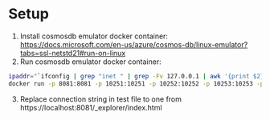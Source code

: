 # Setup

1. Install cosmosdb emulator docker
   container: https://docs.microsoft.com/en-us/azure/cosmos-db/linux-emulator?tabs=ssl-netstd21#run-on-linux
2. Run cosmosdb emulator docker container:

```bash
ipaddr="`ifconfig | grep "inet " | grep -Fv 127.0.0.1 | awk '{print $2}' | head -n 1`"
docker run -p 8081:8081 -p 10251:10251 -p 10252:10252 -p 10253:10253 -p 10254:10254  -m 3g --cpus=2.0 --name=test-linux-emulator -e AZURE_COSMOS_EMULATOR_PARTITION_COUNT=10 -e AZURE_COSMOS_EMULATOR_ENABLE_DATA_PERSISTENCE=true -e AZURE_COSMOS_EMULATOR_IP_ADDRESS_OVERRIDE=$ipaddr -it mcr.microsoft.com/cosmosdb/linux/azure-cosmos-emulator
```

3. Replace connection string in test file to one from https://localhost:8081/_explorer/index.html